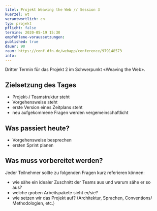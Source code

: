 ```yaml
---
titel: Projekt Weaving the Web // Session 3
kuerzel: wt
verantwortlich: cn
typ: projekt
pflicht: false
termine: 2020-05-19 15:30
empfohlene-voraussetzungen: 
published: true
dauer: 90
raum: https://conf.dfn.de/webapp/conference/979148573
info: 
---
```


Dritter Termin für das Projekt 2 im Schwerpunkt «Weaving the Web». 

## Zielsetzung des Tages
- Projekt-/ Teamstruktur steht
- Vorgehensweise steht
- erste Version eines Zeitplans steht
- neu aufgekommene Fragen werden vergemeinschaftlicht

## Was passiert heute?
- Vorgehensweise besprechen
- ersten Sprint planen

## Was muss vorbereitet werden?
Jeder Teilnehmer sollte zu folgenden Fragen kurz referieren können:
- wie sähe ein idealer Zuschnitt der Teams aus und warum sähe er so aus? 
- welche groben Arbeitspakete sieht er/sie?
- wie setzen wir das Projekt auf? (Architektur, Sprachen, Conventions/ Methodologien, etc.)


